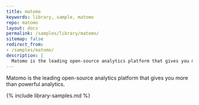 ```yaml
---
title: matomo
keywords: library, sample, matomo
repo: matomo
layout: docs
permalink: /samples/library/matomo/
sitemap: false
redirect_from:
- /samples/matomo/
description: |
  Matomo is the leading open-source analytics platform that gives you more than powerful analytics.
---
```


Matomo is the leading open-source analytics platform that gives you more than powerful analytics.


{% include library-samples.md %}
